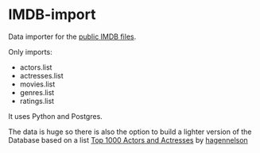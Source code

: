 IMDB-import
===========

Data importer for the [public IMDB files](http://www.imdb.com/interfaces).

Only imports:
* actors.list
* actresses.list
* movies.list
* genres.list
* ratings.list

It uses Python and Postgres.

The data is huge so there is also the option to build a lighter version of the Database based on a list [Top 1000 Actors and Actresses](http://www.imdb.com/list/ls058011111/) by [hagennelson](www.imdb.com/user/ur39602325/) 
